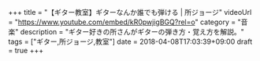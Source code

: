 +++
title =  "【ギター教室】ギターなんか誰でも弾ける | 所ジョージ"
videoUrl = "https://www.youtube.com/embed/kR0pwjigBGQ?rel=o"
category = "音楽"
description = "ギター好きの所さんがギターの弾き方・覚え方を解説。"
tags = ["ギター,所ジョージ,教室"]
date = 2018-04-08T17:03:39+09:00
draft = true
+++


